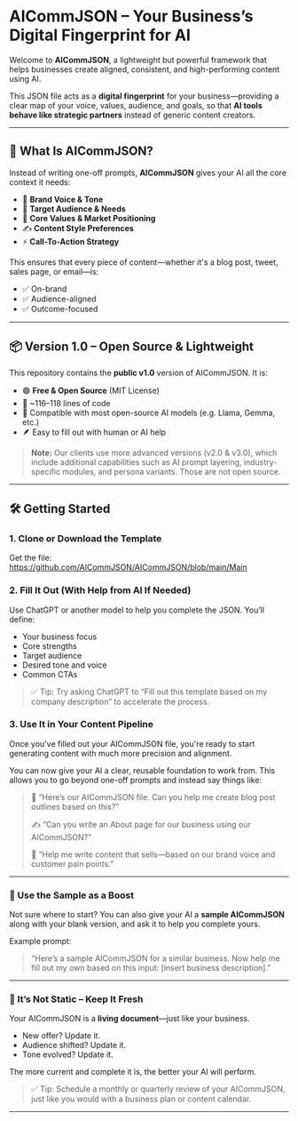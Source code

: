 # AICommJSON – Your Business’s Digital Fingerprint for AI

Welcome to **AICommJSON**, a lightweight but powerful framework that helps businesses create aligned, consistent, and high-performing content using AI.

This JSON file acts as a **digital fingerprint** for your business—providing a clear map of your voice, values, audience, and goals, so that **AI tools behave like strategic partners** instead of generic content creators.

---

## 🚀 What Is AICommJSON?

Instead of writing one-off prompts, **AICommJSON** gives your AI all the core context it needs:

- 🧭 **Brand Voice & Tone**
- 🎯 **Target Audience & Needs**
- 🧱 **Core Values & Market Positioning**
- ✍️ **Content Style Preferences**
- ⚡ **Call-To-Action Strategy**

This ensures that every piece of content—whether it's a blog post, tweet, sales page, or email—is:
- ✅ On-brand  
- ✅ Audience-aligned  
- ✅ Outcome-focused  

---

## 📦 Version 1.0 – Open Source & Lightweight

This repository contains the **public v1.0** version of AICommJSON. It is:

- 🟢 **Free & Open Source** (MIT License)
- 💾 ~116–118 lines of code
- 🧠 Compatible with most open-source AI models (e.g. Llama, Gemma, etc.)
- 🪶 Easy to fill out with human or AI help

> **Note:** Our clients use more advanced versions (v2.0 & v3.0), which include additional capabilities such as AI prompt layering, industry-specific modules, and persona variants. Those are not open source.

---

## 🛠️ Getting Started

### 1. Clone or Download the Template
Get the file: https://github.com/AICommJSON/AICommJSON/blob/main/Main

### 2. Fill It Out (With Help from AI If Needed)
Use ChatGPT or another model to help you complete the JSON. You’ll define:
- Your business focus
- Core strengths
- Target audience
- Desired tone and voice
- Common CTAs

> ✅ Tip: Try asking ChatGPT to “Fill out this template based on my company description” to accelerate the process.

### 3. Use It in Your Content Pipeline

Once you've filled out your AICommJSON file, you're ready to start generating content with much more precision and alignment.

You can now give your AI a clear, reusable foundation to work from. This allows you to go beyond one-off prompts and instead say things like:

> 🧠 “Here’s our AICommJSON file. Can you help me create blog post outlines based on this?”
> 
> ✍️ “Can you write an About page for our business using our AICommJSON?”
> 
> 📣 “Help me write content that sells—based on our brand voice and customer pain points.”

---

### 🧩 Use the Sample as a Boost

Not sure where to start? You can also give your AI a **sample AICommJSON** along with your blank version, and ask it to help you complete yours.

Example prompt:
> “Here’s a sample AICommJSON for a similar business. Now help me fill out my own based on this input: [insert business description].”

---

### 🔄 It’s Not Static – Keep It Fresh

Your AICommJSON is a **living document**—just like your business.

- New offer? Update it.
- Audience shifted? Update it.
- Tone evolved? Update it.

The more current and complete it is, the better your AI will perform.

> ✅ Tip: Schedule a monthly or quarterly review of your AICommJSON, just like you would with a business plan or content calendar.

---
